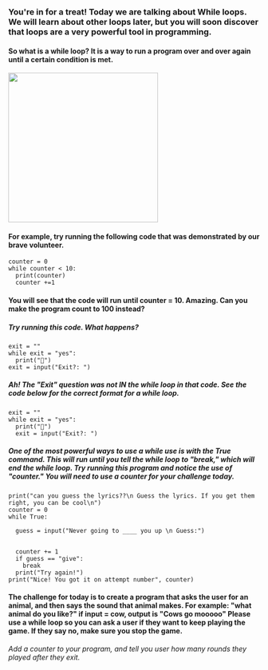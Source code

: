 ### You're in for a treat! Today we are talking about While loops. We will learn about other loops later, but you will soon discover that loops are a very powerful tool in programming. 

#### So what is a while loop? It is a way to run a program over and over again until a certain condition is met. 
<img src="https://github.com/JTafej/Programming-Lessons/assets/143742710/8bbc0c45-425e-456c-a244-2392c8ae7ef3" width="300" height="300">

#### For example, try running the following code that was demonstrated by our brave volunteer. 

```
counter = 0
while counter < 10:
  print(counter)
  counter +=1
```
#### You will see that the code will run until counter = 10. Amazing. Can you make the program count to 100 instead? 

##### Try running this code. What happens? 
```
exit = ""
while exit = "yes":
  print("🥳")
exit = input("Exit?: ")
```

##### Ah! The "Exit" question was not IN the while loop in that code. See the code below for the correct format for a while loop. 
```
exit = ""
while exit = "yes":
  print("🥳")
  exit = input("Exit?: ")
```

##### One of the most powerful ways to use a while use is with the True command. This will run until you tell the while loop to "break," which will end the while loop. Try running this program and notice the use of "counter." You will need to use a counter for your challenge today. 
```
print("can you guess the lyrics??\n Guess the lyrics. If you get them right, you can be cool\n")
counter = 0
while True:

  guess = input("Never going to ____ you up \n Guess:")
  
 
  counter += 1
  if guess == "give":
    break
  print("Try again!")
print("Nice! You got it on attempt number", counter)

```

#### The challenge for today is to create a program that asks the user for an animal, and then says the sound that animal makes. For example: "what animal do you like?" if input = cow, output is "Cows go mooooo" Please use a while loop so you can ask a user if they want to keep playing the game. If they say no, make sure you stop the game. 
*Add a counter to your program, and tell you user how many rounds they played after they exit.*














